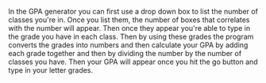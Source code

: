 In the GPA generator you can first use a drop down box to list the number of classes you're in. Once you list them, the number of boxes that correlates with the number will appear. Then once they appear you're able to type in the grade you have in each class. Then by using these grades the program converts the grades into numbers and then calculate your GPA by adding each grade together and then by dividing the number by the number of classes you have. Then your GPA will appear once you hit the go button and type in your letter grades.
